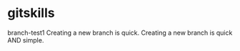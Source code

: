 # gitskills
branch-test1
Creating a new branch is quick.
Creating a new branch is quick AND simple.
